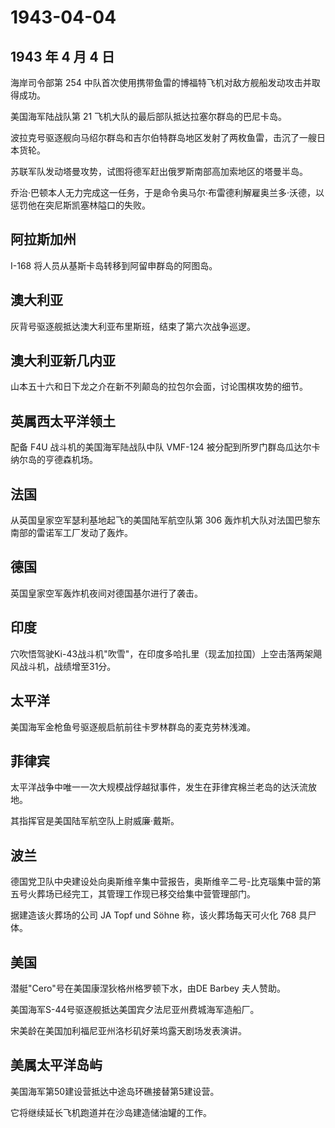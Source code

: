 # 1943-04-04

## 1943 年 4 月 4 日

海岸司令部第 254
中队首次使用携带鱼雷的博福特飞机对敌方舰船发动攻击并取得成功。

美国海军陆战队第 21 飞机大队的最后部队抵达拉塞尔群岛的巴尼卡岛。

波拉克号驱逐舰向马绍尔群岛和吉尔伯特群岛地区发射了两枚鱼雷，击沉了一艘日本货轮。

苏联军队发动塔曼攻势，试图将德军赶出俄罗斯南部高加索地区的塔曼半岛。

乔治·巴顿本人无力完成这一任务，于是命令奥马尔·布雷德利解雇奥兰多·沃德，以惩罚他在突尼斯凯塞林隘口的失败。

## 阿拉斯加州

I-168 将人员从基斯卡岛转移到阿留申群岛的阿图岛。

## 澳大利亚

灰背号驱逐舰抵达澳大利亚布里斯班，结束了第六次战争巡逻。

## 澳大利亚新几内亚

山本五十六和日下龙之介在新不列颠岛的拉包尔会面，讨论围棋攻势的细节。

## 英属西太平洋领土

配备 F4U 战斗机的美国海军陆战队中队 VMF-124
被分配到所罗门群岛瓜达尔卡纳尔岛的亨德森机场。

## 法国

从英国皇家空军瑟利基地起飞的美国陆军航空队第 306
轰炸机大队对法国巴黎东南部的雷诺军工厂发动了轰炸。

## 德国

英国皇家空军轰炸机夜间对德国基尔进行了袭击。

## 印度

穴吹悟驾驶Ki-43战斗机"吹雪"，在印度多哈扎里（现孟加拉国）上空击落两架飓风战斗机，战绩增至31分。

## 太平洋

美国海军金枪鱼号驱逐舰启航前往卡罗林群岛的麦克劳林浅滩。

## 菲律宾

太平洋战争中唯一一次大规模战俘越狱事件，发生在菲律宾棉兰老岛的达沃流放地。

其指挥官是美国陆军航空队上尉威廉·戴斯。

## 波兰

德国党卫队中央建设处向奥斯维辛集中营报告，奥斯维辛二号-比克瑙集中营的第五号火葬场已经完工，其管理工作现已移交给集中营管理部门。

据建造该火葬场的公司 JA Topf und Söhne 称，该火葬场每天可火化 768
具尸体。

## 美国

潜艇"Cero"号在美国康涅狄格州格罗顿下水，由DE Barbey 夫人赞助。

美国海军S-44号驱逐舰抵达美国宾夕法尼亚州费城海军造船厂。

宋美龄在美国加利福尼亚州洛杉矶好莱坞露天剧场发表演讲。

## 美属太平洋岛屿

美国海军第50建设营抵达中途岛环礁接替第5建设营。

它将继续延长飞机跑道并在沙岛建造储油罐的工作。

